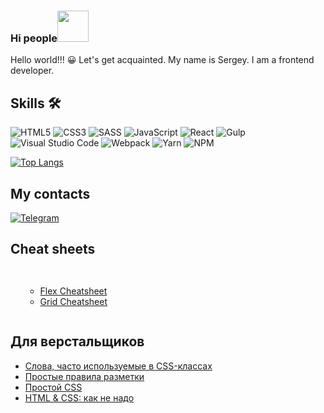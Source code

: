 ### Hi people<img src="https://kerasfera.ru/upload/medialibrary/0d1/0d1d458362de9e439918bc1743adf815.gif" width="50px" style="max-width:50%;">
<p>Hello world!!! 😀 Let's get acquainted. My name is Sergey.
I am a frontend developer.

</p>
<h2>Skills 🛠 </h2>

![HTML5](https://img.shields.io/badge/html5-%23E34F26.svg?style=for-the-badge&logo=html5&logoColor=white)
![CSS3](https://img.shields.io/badge/css3-%231572B6.svg?style=for-the-badge&logo=css3&logoColor=white)
![SASS](https://img.shields.io/badge/SASS-hotpink.svg?style=for-the-badge&logo=SASS&logoColor=white)
![JavaScript](https://img.shields.io/badge/javascript-%23323330.svg?style=for-the-badge&logo=javascript&logoColor=%23F7DF1E)
![React](https://img.shields.io/badge/react-%2320232a.svg?style=for-the-badge&logo=react&logoColor=%2361DAFB)
![Gulp](https://img.shields.io/badge/GULP-%23CF4647.svg?style=for-the-badge&logo=gulp&logoColor=white)
![Visual Studio Code](https://img.shields.io/badge/Visual%20Studio%20Code-0078d7.svg?style=for-the-badge&logo=visual-studio-code&logoColor=white)
![Webpack](https://img.shields.io/badge/webpack-%238DD6F9.svg?style=for-the-badge&logo=webpack&logoColor=black)
![Yarn](https://img.shields.io/badge/yarn-%232C8EBB.svg?style=for-the-badge&logo=yarn&logoColor=white)
![NPM](https://img.shields.io/badge/NPM-%23000000.svg?style=for-the-badge&logo=npm&logoColor=white)

[![Top Langs](https://github-readme-stats.vercel.app/api/top-langs/?username=SergeyShurkhovetckii&layout=compact)](https://github.com/SergeyShurkhovetckii/SergeyShurkhovetckii)

<h2>My contacts</h2>

<a href="https://t.me/S_Yhappy">![Telegram](https://img.shields.io/badge/Telegram-2CA5E0?style=for-the-badge&logo=telegram&logoColor=white)</a>

<h2>Cheat sheets</h2>

<div style="display: flex;" >
    <ul dir="auto">
<ul dir="auto">
<li><a href="https://yoksel.github.io/flex-cheatsheet/" rel="nofollow">Flex Cheatsheet</a></li>
<li><a href="https://yoksel.github.io/grid-cheatsheet/" rel="nofollow">Grid Cheatsheet</a></li>
</ul>
    </ul>
</div>



<h2>Для верстальщиков</h2>
<ul dir="auto">
<li><a href="https://github.com/yoksel/common-words">Слова, часто используемые в CSS-классах</a></li>
<li><a href="http://yoksel.github.io/easy-markup/" rel="nofollow">Простые правила разметки</a></li>
<li><a href="https://yoksel.github.io/easy-css/" rel="nofollow">Простой CSS</a></li>
<li><a href="https://yoksel.github.io/bad-practices/" rel="nofollow">HTML &amp; CSS: как не надо</a></li>
</ul>





